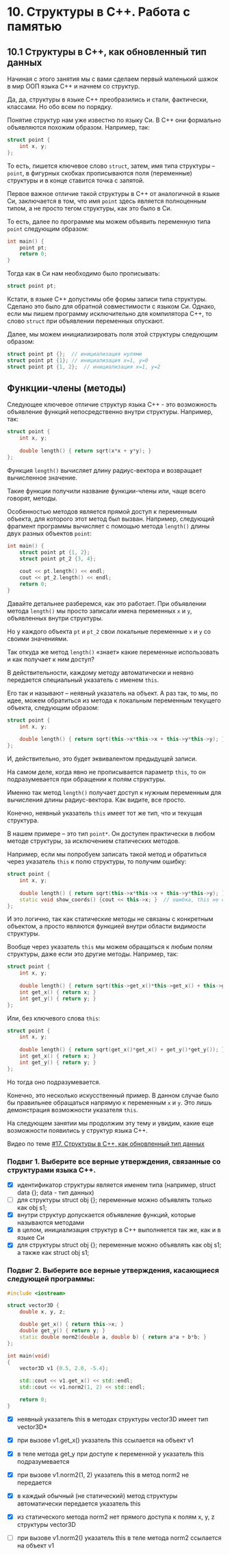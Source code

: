 # 10. Структуры в C++. Работа с памятью

## 10.1 Структуры в С++, как обновленный тип данных

Начиная с этого занятия мы с вами сделаем первый маленький шажок в мир ООП языка С++ и начнем со структур. 

Да, да, структуры в языке С++ преобразились и стали, фактически, классами. Но обо всем по порядку.

Понятие структур нам уже известно по языку Си. В С++ они формально объявляются похожим образом. Например, так:

```c++
struct point {
    int x, y;
};
```

То есть, пишется ключевое слово `struct`, затем, имя типа структуры – `point`, в фигурных скобках прописываются поля (переменные) структуры и в конце ставится точка с запятой.

Первое важное отличие такой структуры в С++ от аналогичной в языке Си, заключается в том, что имя `point` здесь является полноценным типом, а не просто тегом структуры, как это было в Си. 

То есть, далее по программе мы можем объявить переменную типа `point` следующим образом:

```c++
int main() {
    point pt;
    return 0;
}
```

Тогда как в Си нам необходимо было прописывать:

```c
struct point pt;
```

Кстати, в языке С++ допустимы обе формы записи типа структуры. Сделано это было для обратной совместимости с языком Си. Однако, если мы пишем программу исключительно для компилятора С++, то слово `struct` при объявлении переменных опускают.

Далее, мы можем инициализировать поля этой структуры следующим образом:

```c++
struct point pt {};  // инициализация нулями
struct point pt {1}; // инициализация x=1, y=0
struct point pt {1, 2};  // инициализация x=1, y=2
```

## Функции-члены (методы)

Следующее ключевое отличие структур языка С++ - это возможность объявление функций непосредственно внутри структуры. Например, так:

```c++
struct point {
    int x, y;
 
    double length() { return sqrt(x*x + y*y); }
};
```

Функция `length()` вычисляет длину радиус-вектора и возвращает вычисленное значение. 

Такие функции получили название функции-члены или, чаще всего говорят, методы.

Особенностью методов является прямой доступ к переменным объекта, для которого этот метод был вызван. Например, следующий фрагмент программы вычисляет с помощью метода `length()` длины двух разных объектов `point`:

```c++
int main() {
    struct point pt {1, 2};
    struct point pt_2 {3, 4};
 
    cout << pt.length() << endl;
    cout << pt_2.length() << endl;
    return 0;
}
```

Давайте детальнее разберемся, как это работает. При объявлении метода `length()` мы просто записали имена переменных `x` и `y`, объявленных внутри структуры. 

Но у каждого объекта `pt` и `pt_2` свои локальные переменные `x` и `y` со своими значениями. 

Так откуда же метод `length()` «знает» какие переменные использовать и как получает к ним доступ? 

В действительности, каждому методу автоматически и неявно передается специальный указатель с именем `this`. 

Его так и называют – неявный указатель на объект. А раз так, то мы, по идее, можем обратиться из метода к локальным переменным текущего объекта, следующим образом:

```c++
struct point {
    int x, y;
 
    double length() { return sqrt(this->x*this->x + this->y*this->y); }
};
```

И, действительно, это будет эквивалентом предыдущей записи. 

На самом деле, когда явно не прописывается параметр `this`, то он подразумевается при обращении к полям структуры. 

Именно так метод `length()` получает доступ к нужным переменным для вычисления длины радиус-вектора. Как видите, все просто.

Конечно, неявный указатель `this` имеет тот же тип, что и текущая структура. 

В нашем примере – это тип `point*`. Он доступен практически в любом методе структуры, за исключением статических методов. 

Например, если мы попробуем записать такой метод и обратиться через указатель `this` к полю структуры, то получим ошибку:

```c++
struct point {
    int x, y;
 
    double length() { return sqrt(this->x*this->x + this->y*this->y); }
    static void show_coords() {cout << this->x; }  // ошибка, this не существует
};
```

И это логично, так как статические методы не связаны с конкретным объектом, а просто являются функцией внутри области видимости структуры.

Вообще через указатель `this` мы можем обращаться к любым полям структуры, даже если это другие методы. Например, так:

```c++
struct point {
    int x, y;
 
    double length() { return sqrt(this->get_x()*this->get_x() + this->get_y()*this->get_y()); }
    int get_x() { return x; }
    int get_y() { return y; }
};
```

Или, без ключевого слова `this`:

```c++
struct point {
    int x, y;
 
    double length() { return sqrt(get_x()*get_x() + get_y()*get_y()); }
    int get_x() { return x; }
    int get_y() { return y; }
};
```

Но тогда оно подразумевается.

Конечно, это несколько искусственный пример. В данном случае было бы правильнее обращаться напрямую к переменным `x` и `y`. Это лишь демонстрация возможности указателя `this`.

На следующем занятии мы продолжим эту тему и увидим, какие еще возможности появились у структур языка С++.

Видео по теме [#17. Структуры в С++, как обновленный тип данных](https://www.youtube.com/watch?v=YIE0tnADkHU&list=PLA0M1Bcd0w8w-mqVmBjt-2J8Z1gVmPZVz)

### Подвиг 1. Выберите все верные утверждения, связанные со структурами языка С++.

+ [x] идентификатор структуры является именем типа (например, struct data {}; data - тип данных)
+ [ ] для структуры struct obj {}; переменные можно объявлять только как obj s1;
+ [x] внутри структур допускается объявление функций, которые называются методами
+ [x] в целом, инициализация структур в С++ выполняется так же, как и в языке Си
+ [x] для структуры struct obj {}; переменные можно объявлять как obj s1; а также как struct obj s1;

### Подвиг 2. Выберите все верные утверждения, касающиеся следующей программы:

```c++
#include <iostream>

struct vector3D {
    double x, y, z;

    double get_x() { return this->x; }
    double get_y() { return y; }
    static double norm2(double a, double b) { return a*a + b*b; }
};

int main(void)
{
    vector3D v1 {0.5, 2.0, -5.4};

    std::cout << v1.get_x() << std::endl;
    std::cout << v1.norm2(1, 2) << std::endl;

    return 0;
}
```

+ [x] неявный указатель this в методах структуры vector3D имеет тип vector3D*
+ [x] при вызове v1.get_x() указатель this ссылается на объект v1
+ [x] в теле метода get_y при доступе к переменной y указатель this подразумевается
+ [x] при вызове v1.norm2(1, 2) указатель this в метод norm2 не передается
+ [x] в каждый обычный (не статический) метод структуры автоматически передается указатель this
+ [x] из статического метода norm2 нет прямого доступа к полям x, y, z структуры vector3D
+ [ ] при вызове v1.norm2() указатель this в теле метода norm2 ссылается на объект v1

